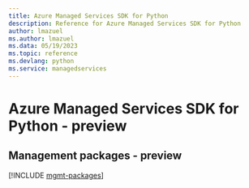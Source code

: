 ```yaml
---
title: Azure Managed Services SDK for Python
description: Reference for Azure Managed Services SDK for Python
author: lmazuel
ms.author: lmazuel
ms.data: 05/19/2023
ms.topic: reference
ms.devlang: python
ms.service: managedservices
---
```

# Azure Managed Services SDK for Python - preview

## Management packages - preview
[!INCLUDE [mgmt-packages](managed-services-mgmt-index.md)]